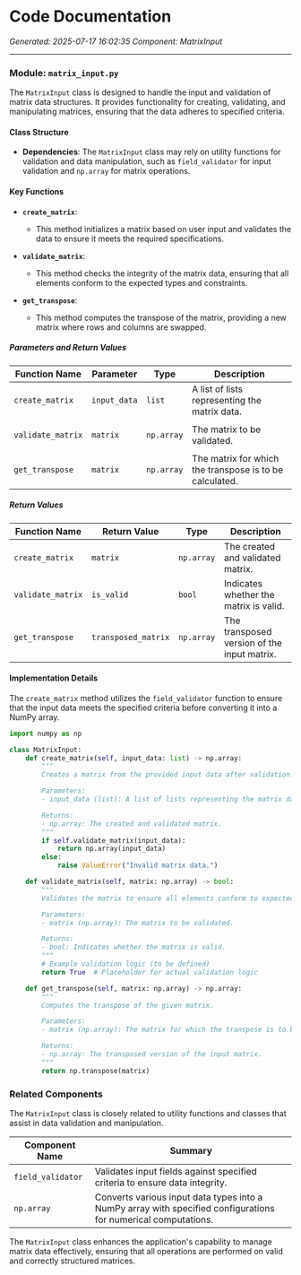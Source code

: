 # Code Documentation

*Generated: 2025-07-17 16:02:35*
*Component: MatrixInput*

---

### Module: `matrix_input.py`

The `MatrixInput` class is designed to handle the input and validation of matrix data structures. It provides functionality for creating, validating, and manipulating matrices, ensuring that the data adheres to specified criteria.

#### Class Structure

- **Dependencies**: The `MatrixInput` class may rely on utility functions for validation and data manipulation, such as `field_validator` for input validation and `np.array` for matrix operations.

#### Key Functions

- **`create_matrix`**: 
  - This method initializes a matrix based on user input and validates the data to ensure it meets the required specifications.

- **`validate_matrix`**: 
  - This method checks the integrity of the matrix data, ensuring that all elements conform to the expected types and constraints.

- **`get_transpose`**: 
  - This method computes the transpose of the matrix, providing a new matrix where rows and columns are swapped.

##### Parameters and Return Values

| Function Name                     | Parameter          | Type       | Description                                                  |
|-----------------------------------|--------------------|------------|--------------------------------------------------------------|
| `create_matrix`                  | `input_data`       | `list`     | A list of lists representing the matrix data.               |
|                                   |                    |            |                                                              |
| `validate_matrix`                | `matrix`           | `np.array` | The matrix to be validated.                                  |
|                                   |                    |            |                                                              |
| `get_transpose`                  | `matrix`           | `np.array` | The matrix for which the transpose is to be calculated.     |

##### Return Values

| Function Name                     | Return Value       | Type       | Description                                                  |
|-----------------------------------|--------------------|------------|--------------------------------------------------------------|
| `create_matrix`                  | `matrix`           | `np.array` | The created and validated matrix.                            |
| `validate_matrix`                | `is_valid`         | `bool`     | Indicates whether the matrix is valid.                       |
| `get_transpose`                  | `transposed_matrix` | `np.array` | The transposed version of the input matrix.                 |

#### Implementation Details

The `create_matrix` method utilizes the `field_validator` function to ensure that the input data meets the specified criteria before converting it into a NumPy array.

```python
import numpy as np

class MatrixInput:
    def create_matrix(self, input_data: list) -> np.array:
        """
        Creates a matrix from the provided input data after validation.

        Parameters:
        - input_data (list): A list of lists representing the matrix data.

        Returns:
        - np.array: The created and validated matrix.
        """
        if self.validate_matrix(input_data):
            return np.array(input_data)
        else:
            raise ValueError("Invalid matrix data.")

    def validate_matrix(self, matrix: np.array) -> bool:
        """
        Validates the matrix to ensure all elements conform to expected types.

        Parameters:
        - matrix (np.array): The matrix to be validated.

        Returns:
        - bool: Indicates whether the matrix is valid.
        """
        # Example validation logic (to be defined)
        return True  # Placeholder for actual validation logic

    def get_transpose(self, matrix: np.array) -> np.array:
        """
        Computes the transpose of the given matrix.

        Parameters:
        - matrix (np.array): The matrix for which the transpose is to be calculated.

        Returns:
        - np.array: The transposed version of the input matrix.
        """
        return np.transpose(matrix)
```

### Related Components

The `MatrixInput` class is closely related to utility functions and classes that assist in data validation and manipulation.

| Component Name                       | Summary                                                                                     |
|--------------------------------------|---------------------------------------------------------------------------------------------|
| `field_validator`                    | Validates input fields against specified criteria to ensure data integrity.                |
| `np.array`                           | Converts various input data types into a NumPy array with specified configurations for numerical computations. |

The `MatrixInput` class enhances the application's capability to manage matrix data effectively, ensuring that all operations are performed on valid and correctly structured matrices.